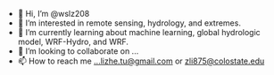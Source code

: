 - 👋 Hi, I’m @wslz208
- 👀 I’m interested in remote sensing, hydrology, and extremes. 
- 🌱 I’m currently learning about machine learning, global hydrologic model, WRF-Hydro, and WRF.
- 💞️ I’m looking to collaborate on ...
- 📫 How to reach me ...lizhe.tu@gmail.com or zli875@colostate.edu 

<!---
wslz208/wslz208 is a ✨ special ✨ repository because its `README.md` (this file) appears on your GitHub profile.
You can click the Preview link to take a look at your changes.
--->
